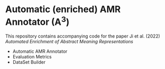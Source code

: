 # Automatic (enriched) AMR Annotator (A<sup>3</sup>)

This repository contains accompanying code for the paper Ji et al. (2022) *Automated Enrichment of Abstract Meaning Representations*

- Automatic AMR Annotator
- Evaluation Metrics
- DataSet Builder
